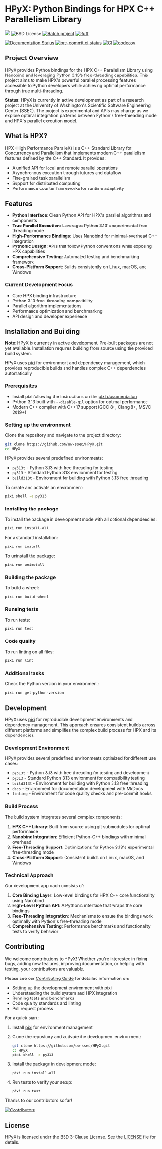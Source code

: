 # HPyX: Python Bindings for HPX C++ Parallelism Library

<span><img src="https://img.shields.io/badge/SSEC-Project-purple?logo=data:image/png;base64,iVBORw0KGgoAAAANSUhEUgAAAA0AAAAOCAQAAABedl5ZAAAACXBIWXMAAAHKAAABygHMtnUxAAAAGXRFWHRTb2Z0d2FyZQB3d3cuaW5rc2NhcGUub3Jnm+48GgAAAMNJREFUGBltwcEqwwEcAOAfc1F2sNsOTqSlNUopSv5jW1YzHHYY/6YtLa1Jy4mbl3Bz8QIeyKM4fMaUxr4vZnEpjWnmLMSYCysxTcddhF25+EvJia5hhCudULAePyRalvUteXIfBgYxJufRuaKuprKsbDjVUrUj40FNQ11PTzEmrCmrevPhRcVQai8m1PRVvOPZgX2JttWYsGhD3atbHWcyUqX4oqDtJkJiJHUYv+R1JbaNHJmP/+Q1HLu2GbNoSm3Ft0+Y1YMdPSTSwQAAAABJRU5ErkJggg==&style=plastic" /><span>
![BSD License](https://badgen.net/badge/license/BSD-3-Clause/blue)
[![Hatch project](https://img.shields.io/badge/%F0%9F%A5%9A-Hatch-4051b5.svg)](https://github.com/pypa/hatch)
[![Ruff](https://img.shields.io/endpoint?url=https://raw.githubusercontent.com/astral-sh/ruff/main/assets/badge/v2.json)](https://github.com/astral-sh/ruff)

[![Documentation Status](https://readthedocs.org/projects/ssec-python-project-template/badge/?version=latest)](https://ssec-python-project-template.readthedocs.io/en/latest/?badge=latest)
[![pre-commit.ci status](https://results.pre-commit.ci/badge/github/uw-ssec/python-project-template/main.svg)](https://results.pre-commit.ci/latest/github/uw-ssec/python-project-template/main)
[![CI](https://github.com/uw-ssec/python-project-template/actions/workflows/ci.yml/badge.svg)](https://github.com/uw-ssec/python-project-template/actions/workflows/ci.yml)
[![codecov](https://codecov.io/gh/uw-ssec/python-project-template/graph/badge.svg?token=13LYMLQBZL)](https://codecov.io/gh/uw-ssec/python-project-template)

## Project Overview

HPyX provides Python bindings for the HPX C++ Parallelism Library using Nanobind
and leveraging Python 3.13's free-threading capabilities. This project aims to make
HPX's powerful parallel processing features accessible to Python developers
while achieving optimal performance through true multi-threading.

**Status**: HPyX is currently in active development as part of a research project
at the University of Washington's Scientific Software Engineering Center (SSEC).
The project is experimental and APIs may change as we explore optimal integration
patterns between Python's free-threading mode and HPX's parallel execution model.

## What is HPX?

HPX (High Performance ParalleX) is a C++ Standard Library for Concurrency and
Parallelism that implements modern C++ parallelism features defined by the C++
Standard. It provides:

- A unified API for local and remote parallel operations
- Asynchronous execution through futures and dataflow
- Fine-grained task parallelism
- Support for distributed computing
- Performance counter frameworks for runtime adaptivity

## Features

- **Python Interface**: Clean Python API for HPX's parallel algorithms and components
- **True Parallel Execution**: Leverages Python 3.13's experimental free-threading mode
- **High-Performance Bindings**: Uses Nanobind for minimal-overhead C++ integration
- **Pythonic Design**: APIs that follow Python conventions while exposing HPX capabilities
- **Comprehensive Testing**: Automated testing and benchmarking framework
- **Cross-Platform Support**: Builds consistently on Linux, macOS, and Windows

### Current Development Focus

- Core HPX binding infrastructure
- Python 3.13 free-threading compatibility
- Parallel algorithm implementations
- Performance optimization and benchmarking
- API design and developer experience

## Installation and Building

**Note**: HPyX is currently in active development. Pre-built packages are not yet
available. Installation requires building from source using the provided build system.

HPyX uses [pixi](https://pixi.sh/) for environment and dependency management,
which provides reproducible builds and handles complex C++ dependencies automatically.

### Prerequisites

- Install pixi following the instructions on the
  [pixi documentation](https://pixi.sh/latest/install/)
- Python 3.13 built with `--disable-gil` option for optimal performance
- Modern C++ compiler with C++17 support (GCC 8+, Clang 8+, MSVC 2019+)

### Setting up the environment

Clone the repository and navigate to the project directory:

```bash
git clone https://github.com/uw-ssec/HPyX.git
cd HPyX
```

HPyX provides several predefined environments:

- `py313t` - Python 3.13 with free threading for testing
- `py313` - Standard Python 3.13 environment for testing
- `build313t` - Environment for building with Python 3.13 free threading

To create and activate an environment:

```bash
pixi shell -e py313
```

### Installing the package

To install the package in development mode with all optional dependencies:

```bash
pixi run install-all
```

For a standard installation:

```bash
pixi run install
```

To uninstall the package:

```bash
pixi run uninstall
```

### Building the package

To build a wheel:

```bash
pixi run build-wheel
```

### Running tests

To run tests:

```bash
pixi run test
```

### Code quality

To run linting on all files:

```bash
pixi run lint
```

### Additional tasks

Check the Python version in your environment:

```bash
pixi run get-python-version
```

## Development

HPyX uses [pixi](https://pixi.sh/) for reproducible development environments and
dependency management. This approach ensures consistent builds across different
platforms and simplifies the complex build process for HPX and its dependencies.

### Development Environment

HPyX provides several predefined environments optimized for different use cases:

- `py313t` - Python 3.13 with free threading for testing and development
- `py313` - Standard Python 3.13 environment for compatibility testing
- `build313t` - Environment for building with Python 3.13 free threading
- `docs` - Environment for documentation development with MkDocs
- `linting` - Environment for code quality checks and pre-commit hooks

### Build Process

The build system integrates several complex components:

1. **HPX C++ Library**: Built from source using git submodules for optimal performance
2. **Nanobind Integration**: Efficient Python-C++ bindings with minimal overhead
3. **Free-Threading Support**: Optimizations for Python 3.13's experimental free-threading mode
4. **Cross-Platform Support**: Consistent builds on Linux, macOS, and Windows

### Technical Approach

Our development approach consists of:

1. **Core Binding Layer**: Low-level bindings for HPX C++ core functionality using Nanobind
2. **High-Level Python API**: A Pythonic interface that wraps the core bindings
3. **Free-Threading Integration**: Mechanisms to ensure the bindings work optimally with Python's free-threading mode
4. **Comprehensive Testing**: Performance benchmarks and functionality tests to verify behavior

## Contributing

We welcome contributions to HPyX! Whether you're interested in fixing bugs, adding new features, improving documentation, or helping with testing, your contributions are valuable.

Please see our [Contributing Guide](docs/CONTRIBUTING.md) for detailed information on:

- Setting up the development environment with pixi
- Understanding the build system and HPX integration
- Running tests and benchmarks
- Code quality standards and linting
- Pull request process

For a quick start:

1. Install [pixi](https://pixi.sh/) for environment management
2. Clone the repository and activate the development environment:

   ```bash
   git clone https://github.com/uw-ssec/HPyX.git
   cd HPyX
   pixi shell -e py313
   ```

3. Install the package in development mode:

   ```bash
   pixi run install-all
   ```

4. Run tests to verify your setup:

   ```bash
   pixi run test
   ```

Thanks to our contributors so far!

[![Contributors](https://contrib.rocks/image?repo=uw-ssec/HPyX)](https://github.com/uw-ssec/HPyX/graphs/contributors)

## License

HPyX is licensed under the BSD 3-Clause License. See the [LICENSE](LICENSE) file
for details.
